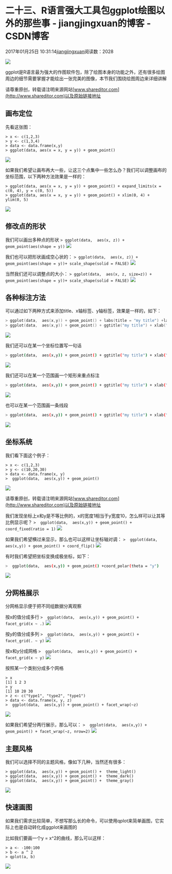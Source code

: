 # 二十三、R语言强大工具包ggplot绘图以外的那些事 - jiangjingxuan的博客 - CSDN博客





2017年01月25日 10:31:14[jiangjingxuan](https://me.csdn.net/jiangjingxuan)阅读数：2028












![](http://www.shareditor.com/uploads/media/default/0001/01/thumb_391_default_big.png)



ggplot是R语言最为强大的作图软件包，除了绘图本身的功能之外，还有很多绘图周边的细节需要掌握才能绘出一张完美的图像，本节我们围绕绘图周边来详细讲解

请尊重原创，转载请注明来源网站[www.shareditor.com](http://www.shareditor.com)以及原始链接地址

## 画布定位

先看这张图：

```
> x <- c(1,2,3)
> y <- c(1,3,4)
> data <- data.frame(x,y)
> ggplot(data, aes(x = x, y = y)) + geom_point()
```

![](http://www.shareditor.com/uploads/media/my-context/0001/01/51b4054ed36de323cf5f742ff832b826059e88f7.png)

如果我们希望让画布再大一些，让这三个点集中一些怎么办？我们可以调整画布的坐标范围，以下两种方法效果是一样的：

```
> ggplot(data, aes(x = x, y = y)) + geom_point() + expand_limits(x = c(0, 4), y = c(0, 5))
> ggplot(data, aes(x = x, y = y)) + geom_point() + xlim(0, 4) + ylim(0, 5)
```

![](http://www.shareditor.com/uploads/media/my-context/0001/01/dac5f1cd914c47f498785789acc6cc414a7dcba2.png)



## 修改点的形状

我们可以画出多种点的形状
`> ggplot(data,  aes(x, z)) + geom_point(aes(shape = y))`
![](http://www.shareditor.com/uploads/media/my-context/0001/01/44637f74e883a9f5f3d07aba20ca5d88aa77b920.png)

我们也可以把形状画成空心状的：
`> ggplot(data,  aes(x, z)) + geom_point(aes(shape = y))+ scale_shape(solid = FALSE)`
![](http://www.shareditor.com/uploads/media/my-context/0001/01/066f3c343103ad9034c237181de347267fad02b6.png)

当然我们还可以调整点的大小：
`> ggplot(data,  aes(x, z, size=z)) + geom_point(aes(shape = y))+ scale_shape(solid = FALSE)`
![](http://www.shareditor.com/uploads/media/my-context/0001/01/4a92fbee3ab41a30240896fef880a2d0842727a7.png)



## 各种标注方法

可以通过如下两种方式来添加title、x轴标签、y轴标签，效果是一样的，如下：

```cpp
> ggplot(data,  aes(x,y)) + geom_point() + labs(title = "my title") +labs(x = "New x label") +labs(y = "New y label")
> ggplot(data,  aes(x,y)) + geom_point() + ggtitle("my title") + xlab("New x label") + ylab("New y label")
```

![](http://www.shareditor.com/uploads/media/my-context/0001/01/b61bfe2aa162476703da1a5d64c40fb6849f44f2.png)

我们还可以在某一个坐标位置写一句话

```bash
> ggplot(data,  aes(x,y)) + geom_point() + ggtitle("my title") + xlab("New x label") + ylab("New y label") + annotate("text", x = 2, y = 25, label = "Some text")
```

![](http://www.shareditor.com/uploads/media/my-context/0001/01/54b995af03ca142d82e152b6ce12867b36a946b7.png)

我们还可以在某一个范围画一个矩形来重点标注

```bash
> ggplot(data,  aes(x,y)) + geom_point() + ggtitle("my title") + xlab("New x label") + ylab("New y label") + annotate("rect", xmin = 1.75, xmax = 2.25, ymin = 18, ymax = 22, alpha = .2)
```

![](http://www.shareditor.com/uploads/media/my-context/0001/01/9a6e8d00635be79127ab7e27534494c40bcfd9e0.png)

也可以在某一个范围画一条线段

```bash
> ggplot(data,  aes(x,y)) + geom_point() + ggtitle("my title") + xlab("New x label") + ylab("New y label") + annotate("segment", x = 1.75, xend = 2.25, y = 18, yend = 22, colour = "blue")
```

![](http://www.shareditor.com/uploads/media/my-context/0001/01/1b0414211faf998f61d5577b667d923a21cc7ddd.png)



## 坐标系统

我们看下面这个例子：

```
> x <- c(1,2,3)
> y <- c(10,20,30)
> data <- data.frame(x, y)
>  ggplot(data,  aes(x,y)) + geom_point()
```

![](http://www.shareditor.com/uploads/media/my-context/0001/01/b16ea9b3a8bea73d3b0cdf971d1c0fe9584ae60e.png)

请尊重原创，转载请注明来源网站[www.shareditor.com](http://www.shareditor.com)以及原始链接地址

我们发现坐标上x和y是不等比例的，x的宽度1相当于y宽度10，怎么样可以让其等比例显示呢？
`>  ggplot(data,  aes(x,y)) + geom_point() + coord_fixed(ratio = 1)`
![](http://www.shareditor.com/uploads/media/my-context/0001/01/29e6bbe80f8f56f4c4600a0168840e80aa451cfb.png)

如果我们希望横过来显示，那么也可以这样让坐标轴对调：
`>  ggplot(data,  aes(x,y)) + geom_point() + coord_flip()`
![](http://www.shareditor.com/uploads/media/my-context/0001/01/ed1ff9d4ad6fd1d3406771ecfe310001b3309dc5.png)

有时我们希望把坐标变换成极坐标，如下：

```bash
>  ggplot(data,  aes(x,y)) + geom_point() +coord_polar(theta = "y")
```

![](http://www.shareditor.com/uploads/media/my-context/0001/01/3baa73d6b7dec134dec9f6468f489ffe7eb2d76b.png)



## 分网格展示

分网格显示便于把不同组数据分离观察

按x的值分成多行
`>  ggplot(data,  aes(x,y)) + geom_point() + facet_grid(x ~ .)`
![](http://www.shareditor.com/uploads/media/my-context/0001/01/70b4705ee30c10f178a833974846c5356ec31867.png)

按y的值分成多列
`>  ggplot(data,  aes(x,y)) + geom_point() + facet_grid(. ~ y)`
![](http://www.shareditor.com/uploads/media/my-context/0001/01/d68bcb01feb1ec22ac65cd6c47b70fef439240e8.png)

按x和y分成网格
`>  ggplot(data,  aes(x,y)) + geom_point() + facet_grid(x ~ y)`
![](http://www.shareditor.com/uploads/media/my-context/0001/01/36544f837c492ab698e39b085c235381eaab1c66.png)

按照某一个类别分成多个网格

```
> x
[1] 1 2 3
> y
[1] 10 20 30
> z <- c("type1", "type2", "type1")
> data <- data.frame(x, y, z)
>  ggplot(data,  aes(x,y)) + geom_point() + facet_wrap(~z)
```

![](http://www.shareditor.com/uploads/media/my-context/0001/01/503d5eb8b5d84c3a83212cf74a3660d11f592ff9.png)

如果我们希望分两行展示，那么可以：
`>  ggplot(data,  aes(x,y)) + geom_point() + facet_wrap(~z, nrow=2)`
![](http://www.shareditor.com/uploads/media/my-context/0001/01/82b1a11f77bd2c60d5a0264a72798e1e0effa9cc.png)



## 主题风格

我们可以选择不同的主题风格，像如下几种，当然还有很多：

```
> ggplot(data,  aes(x,y)) + geom_point() +  theme_light()
> ggplot(data,  aes(x,y)) + geom_point() +  theme_dark()
> ggplot(data,  aes(x,y)) + geom_point() +  theme_gray()
```

![](http://www.shareditor.com/uploads/media/my-context/0001/01/0e696fc501ab0931b5daccebfa01183405bb933b.png)

## 快速画图

如果我们需求比较简单，不想写那么长的命令，可以使用qplot来简单画图，它实际上也是自动转化成ggplot来画图的

比如我们要画一个y = x^2的曲线，那么可以这样：

```
> a <- -100:100
> b <- a ^ 2
> qplot(a, b)
```

![](http://www.shareditor.com/uploads/media/my-context/0001/01/fc34b8a97a44f83628ca130a2737c9c049c66b92.png)




